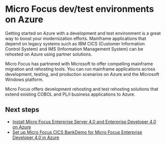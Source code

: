 # Micro Focus dev/test environments on Azure

Getting started on Azure with a development and test environment is a great way to boost your modernization efforts. Mainframe applications that depend on legacy systems such as IBM CICS (Customer Information Control System) and IMS (Information Management System) can be rehosted on Azure using partner solutions.

Micro Focus has partnered with Microsoft to offer compelling mainframe migration and rehosting tools. You can run mainframe applications across development, testing, and production scenarios on Azure and the Microsoft Windows platform.

Micro Focus offers development rehosting and test rehosting solutions that extend existing COBOL and PL/I business applications to Azure.

## Next steps

- [Install Micro Focus Enterprise Server 4.0 and Enterprise Developer 4.0 on Azure][microfocus-cics]
- [Set up Micro Focus CICS BankDemo for Micro Focus Enterprise Developer 4.0 in Azure][microfocus-demo]

<!-- INTERNAL LINKS -->
[microfocus-get-started]: /microfocus/get-started.md
[microfocus-cics]: /microfocus/set-up-micro-focus-cics-bankdemo-in-azure.md
[microfocus-demo]: /microfocus/demo.md
[ibm-get-started]: /ibm/get-started.md
[ibm-install-z]: /ibm/install-ibm-z-environment.md
[ibm-demo]: /ibm/demo.md
